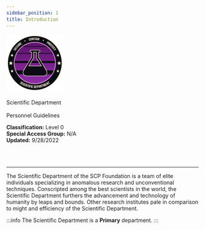 ```yaml
---
sidebar_position: 1
title: Introduction
---
```


![dep-logo](./images/Scientific.png)
<br></br>
<span class="depTitle">Scientific Department</span><br></br>
<span class="depSubTitle">Personnel Guidelines</span>  

**Classification:** Level 0  
**Special Access Group:** N/A  
**Updated:** 9/28/2022  

<br></br>

---

The Scientific Department of the SCP Foundation is a team of elite individuals specializing in anomalous research and unconventional techniques. Conscripted among the best scientists in the world, the Scientific Department furthers the advancement and technology of humanity by leaps and bounds. Other research institutes pale in comparison to might and efficiency of the Scientific Department.

:::info
The Scientific Department is a **Primary** department.
:::